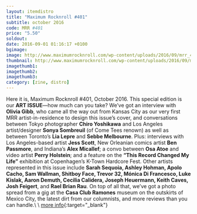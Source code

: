 ```yaml
---
layout: itemdistro
title: "Maximum Rocknroll #401"
subtitle: october 2016
code: MRR #401
price: "5.50"
soldout:
date: 2016-09-01 01:16:17 +0100
bgimage:
image: http://www.maximumrocknroll.com/wp-content/uploads/2016/09/mrr_401_cvr.jpg
thumbnail: http://www.maximumrocknroll.com/wp-content/uploads/2016/09/mrr_401_cvr.jpg
imagethumb1:
imagethumb2:
imagethumb3:
category: [zine, distro]
---
```



Here it is, Maximum Rocknroll #401, October 2016. This special edition is our **ART ISSUE**—how much can you take? We’ve got an interview with **Olivia Gibb**, who came all the way out from Kansas City as our very first MRR artist-in-residence to design this issue’s cover, and conversations between Tokyo photographer **Chiro Yoshikawa** and Los Angeles artist/designer **Sonya Sombreuil** (of Come Tees renown) as well as between Toronto’s **Lia Lepre** and **Sebbe Melbourne**. Plus: interviews with Los Angeles-based artist **Jess Scott**, New Orleanian comics artist **Ben Passmore**, and Indiana’s **Alex Micallef**; a convo between **Osa Atoe** and video artist **Perry Holstein**; and a feature on the **“This Record Changed My Life”** exhibition at Copenhagen’s K-Town Hardcore Fest. Other artists represented in this issue include **Sarah Sequoia, Ashley Hohman, Apolo Cacho, Sam Wallman, Shitboy Face, Trevor 32, Mónica Di Francesco, Luke Kislak, Aaron Demuth, Cecilia Calidera, Joseph Heuermann, Keith Caves, Josh Feigert**, and **Rael Brian Rau**. On top of all that, we’ve got a photo spread from a gig at the **Casa Club Ramones** museum on the outskirts of Mexico City, the latest dirt from our columnists, and more reviews than you can handle.\\
\\
[more info](http://www.maximumrocknroll.com){:target="_blank"}